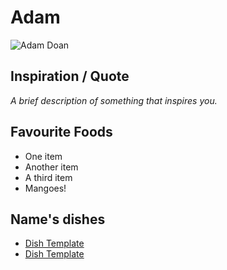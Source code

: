 # Adam
![Adam Doan](/Images/chef-profile.png)

## Inspiration / Quote

*A brief description of something that inspires you.*

## Favourite Foods

* One item
* Another item
* A third item
* Mangoes!

## Name's dishes

* [Dish Template](/Courses/DishTemplate.md)
* [Dish Template](/Courses/DishTemplate.md)
